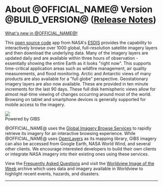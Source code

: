 <h1>About @OFFICIAL_NAME@<span class="version"> Version @BUILD_VERSION@ (<a href="https://github.com/nasa-gibs/worldview/releases"
            target="_blank" rel="noopener noreferrer">Release
            Notes</a>)</span></h1>
<div class="right">
    <div class="caption"><a href="https://wiki.earthdata.nasa.gov/pages/viewrecentblogposts.action?key=GIBS"
            target="_blank" rel="noopener noreferrer"> What's new in @OFFICIAL_NAME@! </a></div>
</div>
<p>This <a href="https://github.com/nasa-gibs/worldview" target="_blank" rel="noopener noreferrer">open source
        code</a> app from NASA's <a href="https://earthdata.nasa.gov/esdis" target="_blank"
        rel="noopener noreferrer">ESDIS</a> provides the capability to interactively browse over 1000 global,
    full-resolution satellite imagery layers and then download the underlying data. Many of the imagery layers are
    updated daily and are available within three hours of observation - essentially showing the entire Earth as it
    looks "right now". This supports time-critical application areas such as wildfire management, air quality
    measurements, and flood monitoring. Arctic and Antarctic views of many products are also available for a "full
    globe" perspective. Geostationary imagery layers are also now available. These are provided in ten minute
    increments for the last 90 days. These full disk hemispheric views allow for almost real-time viewing of changes
    occurring around most of the world. Browsing on tablet and smartphone devices is generally supported for mobile
    access to the imagery.</p>
<div class="right"><a href="https://earthdata.nasa.gov/gibs" class="gibs-logo" target="_blank"
        rel="noopener noreferrer"><img src="images/gibs.png"></a>
    <div class="caption gibs-caption">Powered by GIBS</div>
</div>
<p>@OFFICIAL_NAME@ uses the <a href="https://earthdata.nasa.gov/gibs" target="_blank" rel="noopener noreferrer">Global
        Imagery Browse Services</a> to rapidly retrieve its imagery for an interactive browsing experience. While
    @OFFICIAL_NAME@ uses <a href="https://openlayers.org" target="_blank" rel="noopener noreferrer">OpenLayers</a> as its
    mapping library, GIBS imagery can also be accessed from Google Earth, NASA World Wind, and several other
    clients. We encourage interested developers to build their own clients or integrate NASA imagery into their
    existing ones using these services.</p>
<p>View the <a href="https://forum.earthdata.nasa.gov/viewforum.php?f=7&&DAAC=&Discipline=&Projects=&ServicesUsage=19,220&keywords=&author=&startDate=&endDate=&bestAnswer=&noReplies=&tagMatch=all&searchWithin=&modClaim=" target="_blank" rel="noopener noreferrer">Frequently
        Asked Questions</a> and visit the <a href="https://earthdata.nasa.gov/worldview/worldview-image-archive" target="_blank" rel="noopener noreferrer">Worldview Image of the Week</a> archive which uses data and imagery available in Worldview to highlight recent events, hazards, and disasters.</p>
<hr>
